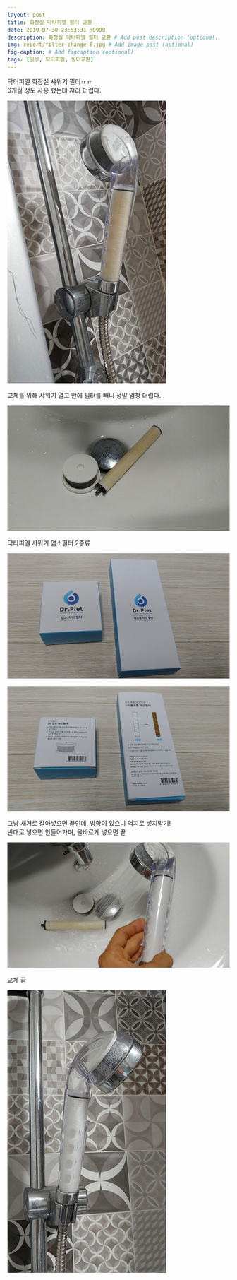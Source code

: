 ```yaml
---
layout: post
title: 화장실 닥터피엘 필터 교환
date: 2019-07-30 23:53:31 +0900
description: 화장실 닥터피엘 필터 교환 # Add post description (optional)
img: report/filter-change-6.jpg # Add image post (optional)
fig-caption: # Add figcaption (optional)
tags: [일상, 닥터피엘, 필터교환]
---
```


닥터피엘 화장실 샤워기 필터ㅠㅠ  
6개월 정도 사용 했는데 저리 더럽다.

![filter-change-1.jpg](/img/in-post/filter-change-1.jpg)


교체를 위해 샤워기 열고 안에 필터를 빼니 정말 엄청 더럽다.

![filter-change-2.jpg](/img/in-post/filter-change-2.jpg)

닥타피엘 샤워기 염소필터 2종류

![filter-change-3.jpg](/img/in-post/filter-change-3.jpg)

![filter-change-4.jpg](/img/in-post/filter-change-4.jpg)


그냥 새거로 갈아넣으면 끝인데, 방향이 있으니 억지로 넣지말기!  
반대로 넣으면 안들어가며, 올바르게 넣으면 끝

![filter-change-5.jpg](/img/in-post/filter-change-5.jpg)


교체 끝  

![filter-change-6.jpg](/img/in-post/filter-change-6.jpg)
